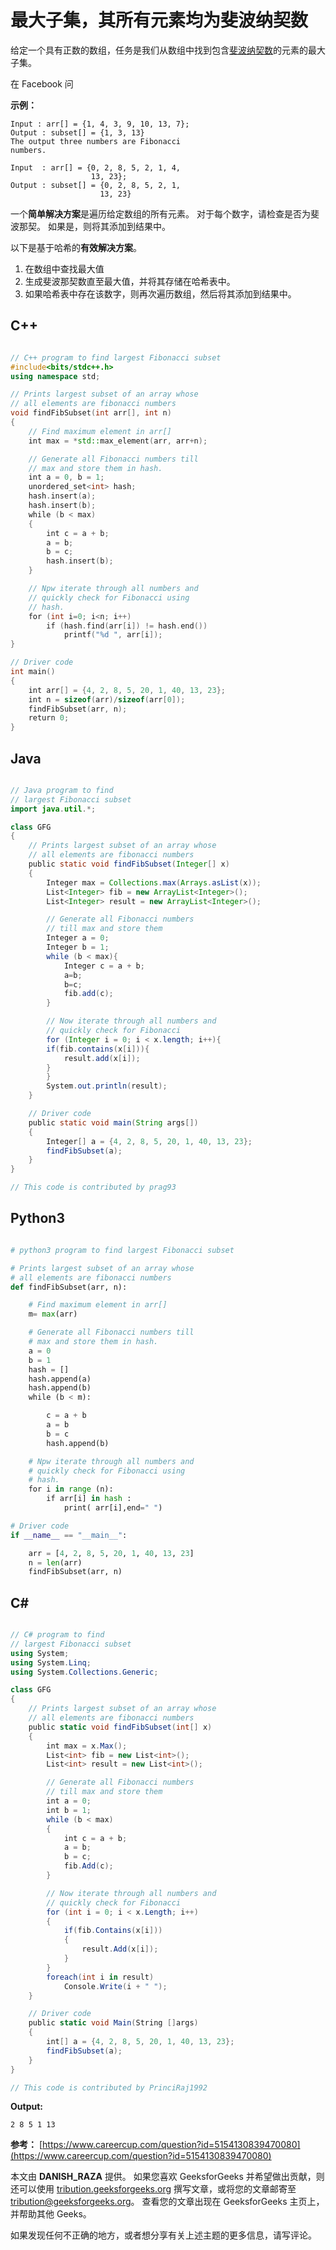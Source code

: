 # 最大子集，其所有元素均为斐波纳契数

给定一个具有正数的数组，任务是我们从数组中找到包含[斐波纳契数](https://www.geeksforgeeks.org/program-for-nth-fibonacci-number/)的元素的最大子集。

在 Facebook 问

**示例：**

```
Input : arr[] = {1, 4, 3, 9, 10, 13, 7};
Output : subset[] = {1, 3, 13}
The output three numbers are Fibonacci
numbers.

Input  : arr[] = {0, 2, 8, 5, 2, 1, 4, 
                  13, 23};
Output : subset[] = {0, 2, 8, 5, 2, 1, 
                    13, 23}

```

一个**简单解决方案**是遍历给定数组的所有元素。 对于每个数字，请检查是否为斐波那契。 如果是，则将其添加到结果中。

以下是基于哈希的**有效解决方案**。

1.  在数组中查找最大值
2.  生成斐波那契数直至最大值，并将其存储在哈希表中。
3.  如果哈希表中存在该数字，则再次遍历数组，然后将其添加到结果中。

## C++

```cpp

// C++ program to find largest Fibonacci subset 
#include<bits/stdc++.h> 
using namespace std; 

// Prints largest subset of an array whose 
// all elements are fibonacci numbers 
void findFibSubset(int arr[], int n) 
{ 
    // Find maximum element in arr[] 
    int max = *std::max_element(arr, arr+n); 

    // Generate all Fibonacci numbers till 
    // max and store them in hash. 
    int a = 0, b = 1; 
    unordered_set<int> hash; 
    hash.insert(a); 
    hash.insert(b); 
    while (b < max) 
    { 
        int c = a + b; 
        a = b; 
        b = c; 
        hash.insert(b); 
    } 

    // Npw iterate through all numbers and 
    // quickly check for Fibonacci using 
    // hash. 
    for (int i=0; i<n; i++) 
        if (hash.find(arr[i]) != hash.end()) 
            printf("%d ", arr[i]); 
} 

// Driver code 
int main() 
{ 
    int arr[] = {4, 2, 8, 5, 20, 1, 40, 13, 23}; 
    int n = sizeof(arr)/sizeof(arr[0]); 
    findFibSubset(arr, n); 
    return 0; 
} 

```

## Java

```java

// Java program to find  
// largest Fibonacci subset 
import java.util.*; 

class GFG 
{ 
    // Prints largest subset of an array whose 
    // all elements are fibonacci numbers 
    public static void findFibSubset(Integer[] x) 
    { 
        Integer max = Collections.max(Arrays.asList(x)); 
        List<Integer> fib = new ArrayList<Integer>();  
        List<Integer> result = new ArrayList<Integer>(); 

        // Generate all Fibonacci numbers  
        // till max and store them 
        Integer a = 0; 
        Integer b = 1; 
        while (b < max){ 
            Integer c = a + b; 
            a=b; 
            b=c; 
            fib.add(c); 
        } 

        // Now iterate through all numbers and 
        // quickly check for Fibonacci 
        for (Integer i = 0; i < x.length; i++){ 
        if(fib.contains(x[i])){ 
            result.add(x[i]);  
        }      
        } 
        System.out.println(result); 
    } 

    // Driver code 
    public static void main(String args[]) 
    { 
        Integer[] a = {4, 2, 8, 5, 20, 1, 40, 13, 23}; 
        findFibSubset(a); 
    } 
} 

// This code is contributed by prag93 

```

## Python3

```py

# python3 program to find largest Fibonacci subset 

# Prints largest subset of an array whose 
# all elements are fibonacci numbers 
def findFibSubset(arr, n): 

    # Find maximum element in arr[] 
    m= max(arr) 

    # Generate all Fibonacci numbers till 
    # max and store them in hash. 
    a = 0
    b = 1
    hash = [] 
    hash.append(a) 
    hash.append(b) 
    while (b < m): 

        c = a + b 
        a = b 
        b = c 
        hash.append(b) 

    # Npw iterate through all numbers and 
    # quickly check for Fibonacci using 
    # hash. 
    for i in range (n): 
        if arr[i] in hash : 
            print( arr[i],end=" ") 

# Driver code 
if __name__ == "__main__": 

    arr = [4, 2, 8, 5, 20, 1, 40, 13, 23] 
    n = len(arr) 
    findFibSubset(arr, n) 

```

## C#

```cs

// C# program to find  
// largest Fibonacci subset 
using System; 
using System.Linq; 
using System.Collections.Generic;  

class GFG 
{ 
    // Prints largest subset of an array whose 
    // all elements are fibonacci numbers 
    public static void findFibSubset(int[] x) 
    { 
        int max = x.Max(); 
        List<int> fib = new List<int>();  
        List<int> result = new List<int>(); 

        // Generate all Fibonacci numbers  
        // till max and store them 
        int a = 0; 
        int b = 1; 
        while (b < max) 
        { 
            int c = a + b; 
            a = b; 
            b = c; 
            fib.Add(c); 
        } 

        // Now iterate through all numbers and 
        // quickly check for Fibonacci 
        for (int i = 0; i < x.Length; i++) 
        { 
            if(fib.Contains(x[i])) 
            { 
                result.Add(x[i]);  
            }      
        } 
        foreach(int i in result) 
            Console.Write(i + " "); 
    } 

    // Driver code 
    public static void Main(String []args) 
    { 
        int[] a = {4, 2, 8, 5, 20, 1, 40, 13, 23}; 
        findFibSubset(a); 
    } 
} 

// This code is contributed by PrinciRaj1992  

```

**Output:**

```
2 8 5 1 13 

```

**参考：**
[https://www.careercup.com/question?id=5154130839470080](https://www.careercup.com/question?id=5154130839470080)

本文由 **DANISH_RAZA** 提供。 如果您喜欢 GeeksforGeeks 并希望做出贡献，则还可以使用 [tribution.geeksforgeeks.org](http://contribute.geeksforgeeks.org) 撰写文章，或将您的文章邮寄至 tribution@geeksforgeeks.org。 查看您的文章出现在 GeeksforGeeks 主页上，并帮助其他 Geeks。

如果发现任何不正确的地方，或者想分享有关上述主题的更多信息，请写评论。

